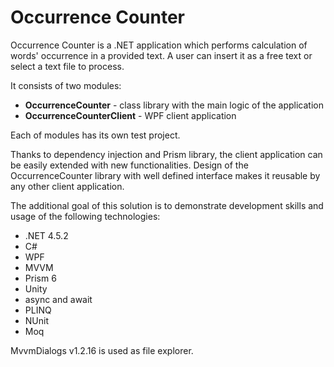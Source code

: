 # Occurrence Counter

Occurrence Counter is a .NET application which performs calculation of words' occurrence in a provided text. A user can insert it as a free text or select a text file to process. 

It consists of two modules:

* **OccurrenceCounter** - class library with the main logic of the application 
* **OccurrenceCounterClient** - WPF client application 

Each of modules has its own test project. 

Thanks to dependency injection and Prism library, the client application can be easily extended with new functionalities.
Design of the OccurrenceCounter library with well defined interface makes it reusable by any other client application.

The additional goal of this solution is to demonstrate development skills and usage of the following technologies: 

* .NET 4.5.2
* C#
* WPF
* MVVM
* Prism 6
* Unity
* async and await
* PLINQ
* NUnit
* Moq

MvvmDialogs v1.2.16 is used as file explorer.

